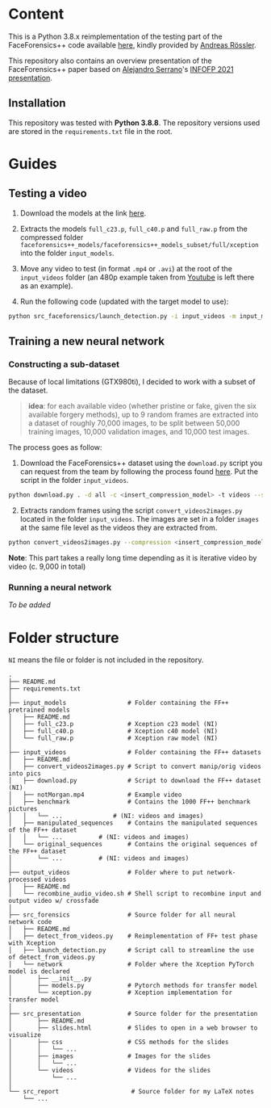 # Content

This is a Python 3.8.x reimplementation of the testing part of the FaceForensics++ code available [here](https://github.com/ondyari/FaceForensics), kindly provided by [Andreas Rössler](https://github.com/ondyari).

This repository also contains an overview presentation of the FaceForensics++ paper based on [Alejandro Serrano](https://github.com/serras)'s [INFOFP 2021 presentation](https://github.com/serras/infofp-2021). 

## Installation

This repository was tested with **Python 3.8.8**. The repository versions used are stored in the ``requirements.txt`` file in the root.

# Guides

## Testing a video

1. Download the models at the link [here](http://kaldir.vc.in.tum.de/FaceForensics/models/faceforensics++_models.zip).

2. Extracts the models ``full_c23.p``, ``full_c40.p`` and ``full_raw.p`` from the compressed folder ``faceforensics++_models/faceforensics++_models_subset/full/xception`` into the folder ``input_models``.

3. Move any video to test (in format ``.mp4`` or ``.avi``) at the root of the ``input_videos`` folder (an 480p example taken from [Youtube](https://youtu.be/oxXpB9pSETo) is left there as an example). 

4. Run the following code (updated with the target model to use):

```sh
python src_faceforensics/launch_detection.py -i input_videos -m input_models/<model_file> -o output_videos
```

## Training a new neural network

### Constructing a sub-dataset

Because of local limitations (GTX980ti), I decided to work with a subset of the dataset. 

> **idea**: for each available video (whether pristine or fake, given the six available forgery methods), up to 9 random frames are extracted into a dataset of roughly 70,000 images, to be split between 50,000 training images, 10,000 validation images, and 10,000 test images.

The process goes as follow:

1. Download the FaceForensics++ dataset using the ``download.py`` script you can request from the team by following the process found [here](https://github.com/ondyari/FaceForensics/tree/master/dataset). Put the script in the folder ``input_videos``.

```sh
python download.py . -d all -c <insert_compression_model> -t videos --server <insert_server>
```

2. Extracts random frames using the script ``convert_videos2images.py`` located in the folder ``input_videos``. The images are set in a folder ``images`` at the same file level as the videos they are extracted from.

```sh
python convert_videos2images.py --compression <insert_compression_model>
```

**Note**: This part takes a really long time depending as it is iterative video by video (c. 9,000 in total)

### Running a neural network

*To be added*

# Folder structure

``NI`` means the file or folder is not included in the repository.

```
.
├── README.md
├── requirements.txt
│
├── input_models                 # Folder containing the FF++ pretrained models
│   ├── README.md
│   ├── full_c23.p               # Xception c23 model (NI)
│   ├── full_c40.p               # Xception c40 model (NI)
│   └── full_raw.p               # Xception raw model (NI)
│
├── input_videos                 # Folder containing the FF++ datasets
│   ├── README.md 
│   ├── convert_videos2images.py # Script to convert manip/orig videos into pics 
│   ├── download.py              # Script to download the FF++ dataset (NI) 
│   ├── notMorgan.mp4            # Example video
│   ├── benchmark                # Contains the 1000 FF++ benchmark pictures
│   │   └── ... 	         # (NI: videos and images)
│   ├── manipulated_sequences    # Contains the manipulated sequences of the FF++ dataset
│   │   └── ... 		 # (NI: videos and images)
│   └── original_sequences       # Contains the original sequences of the FF++ dataset
│       └── ... 		 # (NI: videos and images)
│
├── output_videos                # Folder where to put network-processed videos
│   ├── README.md 
│   └── recombine_audio_video.sh # Shell script to recombine input and output video w/ crossfade
│
├── src_forensics                # Source folder for all neural network code
│   ├── README.md
│   ├── detect_from_videos.py    # Reimplementation of FF+ test phase with Xception 
│   ├── launch_detection.py      # Script call to streamline the use of detect_from_videos.py
│   └── network                  # Folder where the Xception PyTorch model is declared
│       ├── __init__.py 
│       ├── models.py            # Pytorch methods for transfer model
│       └── xception.py	         # Xception implementation for transfer model
│
├── src_presentation             # Source folder for the presentation
│       ├── README.md
│       ├── slides.html          # Slides to open in a web browser to visualize
│       ├── css                  # CSS methods for the slides
│       │   └── ...
│       ├── images               # Images for the slides
│       │   └── ...
│       └── videos               # Videos for the slides
│           └── ...
│
└── src_report                    # Source folder for my LaTeX notes
    └── ...
```
